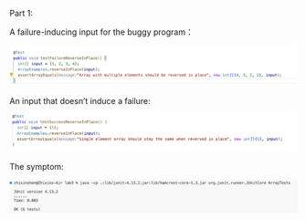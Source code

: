 Part 1:

A failure-inducing input for the buggy program：


![Image](lab3-1.png)






An input that doesn’t induce a failure:

![Image](lab3-2.png)


The symptom:

![Image](lab3-3.png)

